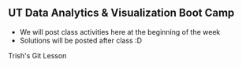 ## UT Data Analytics & Visualization Boot Camp
* We will post class activities here at the beginning of the week
* Solutions will be posted after class :D


Trish's Git Lesson
